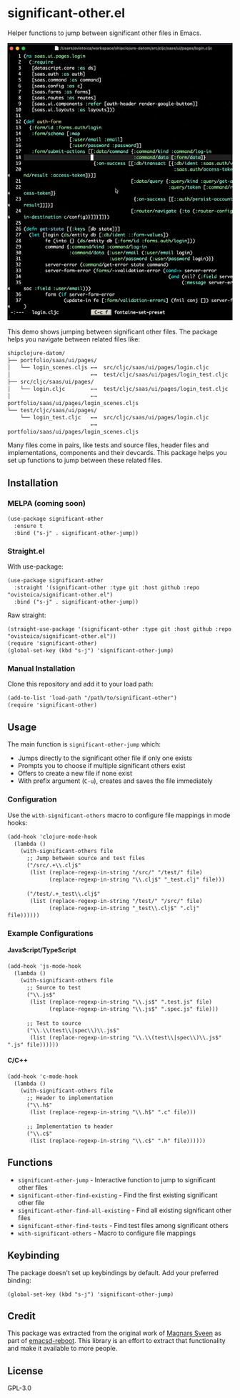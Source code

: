 # significant-other.el

Helper functions to jump between significant other files in Emacs.

![Demo](demo.gif)

This demo shows jumping between significant other files. The package helps you navigate between related files like:

```
shipclojure-datom/
├── portfolio/saas/ui/pages/
│   └── login_scenes.cljs ←→  src/cljc/saas/ui/pages/login.cljc
│                         ←→  test/cljc/saas/ui/pages/login_test.cljc
├── src/cljc/saas/ui/pages/
│   └── login.cljc        ←→  test/cljc/saas/ui/pages/login_test.cljc
│                         ←→  portfolio/saas/ui/pages/login_scenes.cljs
└── test/cljc/saas/ui/pages/
    └── login_test.cljc   ←→  src/cljc/saas/ui/pages/login.cljc
                          ←→  portfolio/saas/ui/pages/login_scenes.cljs
```

Many files come in pairs, like tests and source files, header files and implementations, components and their devcards. This package helps you set up functions to jump between these related files.

## Installation

### MELPA (coming soon)

```elisp
(use-package significant-other
  :ensure t
  :bind ("s-j" . significant-other-jump))
```

### Straight.el

With use-package:
```elisp
(use-package significant-other
  :straight '(significant-other :type git :host github :repo "ovistoica/significant-other.el")
  :bind ("s-j" . significant-other-jump))
```

Raw straight:
```elisp
(straight-use-package '(significant-other :type git :host github :repo "ovistoica/significant-other.el"))
(require 'significant-other)
(global-set-key (kbd "s-j") 'significant-other-jump)
```

### Manual Installation

Clone this repository and add it to your load path:

```elisp
(add-to-list 'load-path "/path/to/significant-other")
(require 'significant-other)
```

## Usage

The main function is `significant-other-jump` which:
- Jumps directly to the significant other file if only one exists
- Prompts you to choose if multiple significant others exist
- Offers to create a new file if none exist
- With prefix argument (`C-u`), creates and saves the file immediately

### Configuration

Use the `with-significant-others` macro to configure file mappings in mode hooks:

```elisp
(add-hook 'clojure-mode-hook
  (lambda ()
    (with-significant-others file
      ;; Jump between source and test files
      ("/src/.+\\.clj$"
       (list (replace-regexp-in-string "/src/" "/test/" file)
             (replace-regexp-in-string "\\.clj$" "_test.clj" file)))

      ("/test/.+_test\\.clj$"
       (list (replace-regexp-in-string "/test/" "/src/" file)
             (replace-regexp-in-string "_test\\.clj$" ".clj" file))))))
```

### Example Configurations

#### JavaScript/TypeScript

```elisp
(add-hook 'js-mode-hook
  (lambda ()
    (with-significant-others file
      ;; Source to test
      ("\\.js$"
       (list (replace-regexp-in-string "\\.js$" ".test.js" file)
             (replace-regexp-in-string "\\.js$" ".spec.js" file)))

      ;; Test to source
      ("\\.\\(test\\|spec\\)\\.js$"
       (list (replace-regexp-in-string "\\.\\(test\\|spec\\)\\.js$" ".js" file))))))
```

#### C/C++

```elisp
(add-hook 'c-mode-hook
  (lambda ()
    (with-significant-others file
      ;; Header to implementation
      ("\\.h$"
       (list (replace-regexp-in-string "\\.h$" ".c" file)))

      ;; Implementation to header
      ("\\.c$"
       (list (replace-regexp-in-string "\\.c$" ".h" file))))))
```

## Functions

- `significant-other-jump` - Interactive function to jump to significant other files
- `significant-other-find-existing` - Find the first existing significant other file
- `significant-other-find-all-existing` - Find all existing significant other files
- `significant-other-find-tests` - Find test files among significant others
- `with-significant-others` - Macro to configure file mappings

## Keybinding

The package doesn't set up keybindings by default. Add your preferred binding:

```elisp
(global-set-key (kbd "s-j") 'significant-other-jump)
```

## Credit

This package was extracted from the original work of [Magnars Sveen](https://github.com/magnars) as part of [emacsd-reboot](https://github.com/magnars/emacsd-reboot/blob/main/settings/significant-other.el). This library is an effort to extract that functionality and make it available to more people.

## License

GPL-3.0